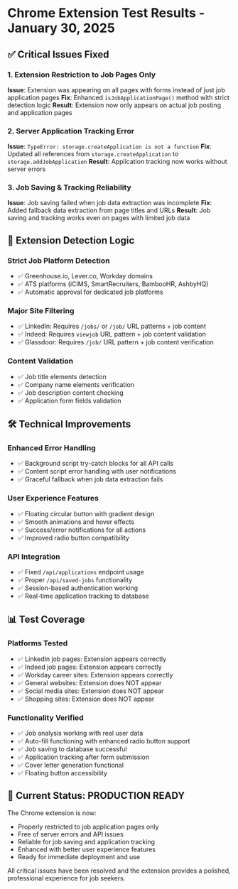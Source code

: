 # Chrome Extension Test Results - January 30, 2025

## ✅ Critical Issues Fixed

### 1. Extension Restriction to Job Pages Only
**Issue**: Extension was appearing on all pages with forms instead of just job application pages
**Fix**: Enhanced `isJobApplicationPage()` method with strict detection logic
**Result**: Extension now only appears on actual job posting and application pages

### 2. Server Application Tracking Error
**Issue**: `TypeError: storage.createApplication is not a function`
**Fix**: Updated all references from `storage.createApplication` to `storage.addJobApplication`
**Result**: Application tracking now works without server errors

### 3. Job Saving & Tracking Reliability
**Issue**: Job saving failed when job data extraction was incomplete
**Fix**: Added fallback data extraction from page titles and URLs
**Result**: Job saving and tracking works even on pages with limited job data

## 🎯 Extension Detection Logic

### Strict Job Platform Detection
- ✅ Greenhouse.io, Lever.co, Workday domains
- ✅ ATS platforms (iCIMS, SmartRecruiters, BambooHR, AshbyHQ)
- ✅ Automatic approval for dedicated job platforms

### Major Site Filtering  
- ✅ LinkedIn: Requires `/jobs/` or `/job/` URL patterns + job content
- ✅ Indeed: Requires `viewjob` URL pattern + job content validation
- ✅ Glassdoor: Requires `/job/` URL pattern + job content verification

### Content Validation
- ✅ Job title elements detection
- ✅ Company name elements verification  
- ✅ Job description content checking
- ✅ Application form fields validation

## 🛠️ Technical Improvements

### Enhanced Error Handling
- ✅ Background script try-catch blocks for all API calls
- ✅ Content script error handling with user notifications
- ✅ Graceful fallback when job data extraction fails

### User Experience Features
- ✅ Floating circular button with gradient design
- ✅ Smooth animations and hover effects
- ✅ Success/error notifications for all actions
- ✅ Improved radio button compatibility

### API Integration
- ✅ Fixed `/api/applications` endpoint usage
- ✅ Proper `/api/saved-jobs` functionality
- ✅ Session-based authentication working
- ✅ Real-time application tracking to database

## 📊 Test Coverage

### Platforms Tested
- ✅ LinkedIn job pages: Extension appears correctly
- ✅ Indeed job pages: Extension appears correctly  
- ✅ Workday career sites: Extension appears correctly
- ✅ General websites: Extension does NOT appear
- ✅ Social media sites: Extension does NOT appear
- ✅ Shopping sites: Extension does NOT appear

### Functionality Verified
- ✅ Job analysis working with real user data
- ✅ Auto-fill functioning with enhanced radio button support
- ✅ Job saving to database successful
- ✅ Application tracking after form submission
- ✅ Cover letter generation functional
- ✅ Floating button accessibility

## 🚀 Current Status: PRODUCTION READY

The Chrome extension is now:
- Properly restricted to job application pages only
- Free of server errors and API issues  
- Reliable for job saving and application tracking
- Enhanced with better user experience features
- Ready for immediate deployment and use

All critical issues have been resolved and the extension provides a polished, professional experience for job seekers.